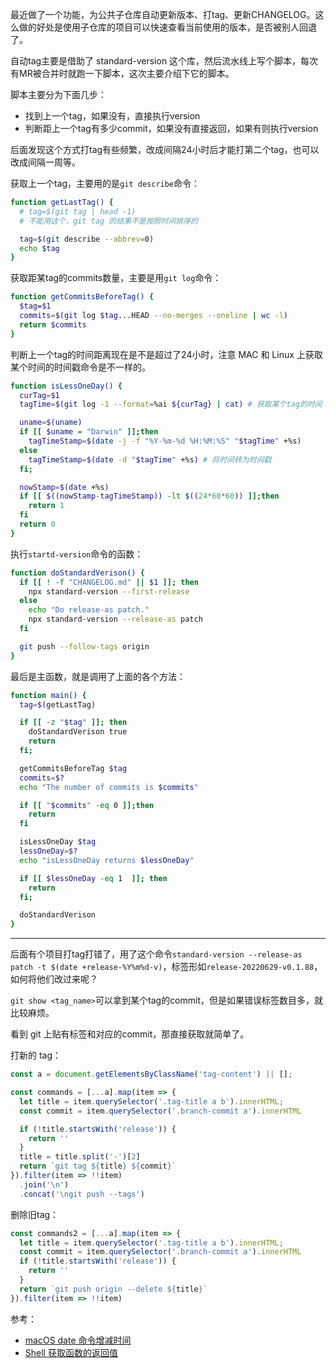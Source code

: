 最近做了一个功能，为公共子仓库自动更新版本、打tag、更新CHANGELOG。这么做的好处是使用子仓库的项目可以快速查看当前使用的版本，是否被别人回退了。

自动tag主要是借助了 standard-version 这个库，然后流水线上写个脚本，每次有MR被合并时就跑一下脚本，这次主要介绍下它的脚本。


脚本主要分为下面几步：

- 找到上一个tag，如果没有，直接执行version
- 判断距上一个tag有多少commit，如果没有直接返回，如果有则执行version

后面发现这个方式打tag有些频繁，改成间隔24小时后才能打第二个tag，也可以改成间隔一周等。

获取上一个tag，主要用的是`git describe`命令：

```bash
function getLastTag() {
  # tag=$(git tag | head -1)
  # 不能用这个，git tag 的结果不是按照时间排序的

  tag=$(git describe --abbrev=0)
  echo $tag
}
```


获取距某tag的commits数量，主要是用`git log`命令：

```bash
function getCommitsBeforeTag() {
  $tag=$1
  commits=$(git log $tag...HEAD --no-merges --oneline | wc -l)
  return $commits
}
```


判断上一个tag的时间距离现在是不是超过了24小时，注意 MAC 和 Linux 上获取某个时间的时间戳命令是不一样的。

```bash
function isLessOneDay() {
  curTag=$1
  tagTime=$(git log -1 --format=%ai ${curTag} | cat) # 获取某个tag的时间

  uname=$(uname)
  if [[ $uname = "Darwin" ]];then
    tagTimeStamp=$(date -j -f "%Y-%m-%d %H:%M:%S" "$tagTime" +%s)
  else
    tagTimeStamp=$(date -d "$tagTime" +%s) # 将时间转为时间戳
  fi;

  nowStamp=$(date +%s)
  if [[ $((nowStamp-tagTimeStamp)) -lt $((24*60*60)) ]];then
    return 1
  fi
  return 0
}
```

执行`startd-version`命令的函数：

```bash
function doStandardVerison() {
  if [[ ! -f "CHANGELOG.md" || $1 ]]; then
    npx standard-version --first-release
  else
    echo "Do release-as patch."
    npx standard-version --release-as patch
  fi

  git push --follow-tags origin
}
```

最后是主函数，就是调用了上面的各个方法：

```bash
function main() {
  tag=$(getLastTag)

  if [[ -z "$tag" ]]; then
    doStandardVerison true
    return
  fi;

  getCommitsBeforeTag $tag
  commits=$?
  echo "The number of commits is $commits"

  if [[ "$commits" -eq 0 ]];then
    return
  fi

  isLessOneDay $tag
  lessOneDay=$?
  echo "isLessOneDay returns $lessOneDay"

  if [[ $lessOneDay -eq 1  ]]; then
    return
  fi;

  doStandardVerison
}
```

__________

后面有个项目打tag打错了，用了这个命令`standard-version --release-as patch -t $(date +release-%Y%m%d-v)`，标签形如`release-20220629-v0.1.88`，如何将他们改过来呢？

`git show <tag_name>`可以拿到某个tag的commit，但是如果错误标签数目多，就比较麻烦。

看到 git 上贴有标签和对应的commit，那直接获取就简单了。

打新的 tag：

```ts
const a = document.getElementsByClassName('tag-content') || [];

const commands = [...a].map(item => {
  let title = item.querySelector('.tag-title a b').innerHTML;
  const commit = item.querySelector('.branch-commit a').innerHTML

  if (!title.startsWith('release')) {
    return ''
  }
  title = title.split('-')[2]
  return `git tag ${title} ${commit}`
}).filter(item => !!item)
  .join('\n')
  .concat('\ngit push --tags')
```

删除旧tag：

```ts
const commands2 = [...a].map(item => {
  let title = item.querySelector('.tag-title a b').innerHTML;
  const commit = item.querySelector('.branch-commit a').innerHTML
  if (!title.startsWith('release')) {
    return ''
  }
  return `git push origin --delete ${title}`
}).filter(item => !!item)
```

参考：

- [macOS date 命令增减时间](https://blog.csdn.net/u010022158/article/details/113403422)
- [Shell 获取函数的返回值](https://cloud.tencent.com/developer/article/1991405)
